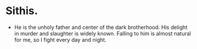 # Sithis.
- He is the unholy father and center of the dark brotherhood. His delight in murder and slaughter is widely known. Falling to him is almost natural for me, so I fight every day and night.
